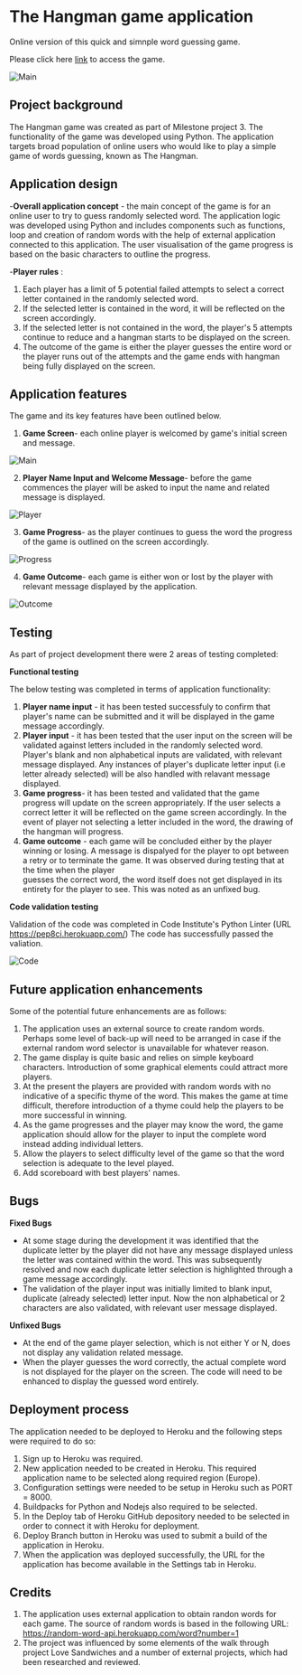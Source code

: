 # The Hangman game application
Online version of this quick and simnple word guessing game.

Please click here [link](https://thehangman-422749aac0f2.herokuapp.com/) to access the game.

![Main](assets/images/main.png)

## Project background 

The Hangman game was created as part of Milestone project 3. The functionality of the game was developed using Python. The application targets broad population of online users who would like to play a simple game of words guessing, known as The Hangman.

## Application design

-**Overall application concept** - the main concept of the game is for an online user to try to guess randomly selected word. The application logic was developed using Python and includes components such as functions, loop and creation of 
random words with the help of external application connected to this application. The user visualisation of the game progress is based on the basic characters to outline the progress.

-**Player rules** : 
1. Each player has a limit of 5 potential failed attempts to select a correct letter contained in the randomly selected word.
2. If the selected letter is contained in the word, it will be reflected on the screen accordingly.
3. If the selected letter is not contained in the word, the player's 5 attempts continue to reduce and a hangman starts to be displayed on the screen.
4. The outcome of the game is either the player guesses the entire word or the player runs out of the attempts and the game ends with hangman being fully displayed on the screen.

## Application features

The game and its key features have been outlined below.

1. **Game Screen**- each online player is welcomed by game's initial screen and message.

![Main](assets/images/main.png)

2. **Player Name Input and Welcome Message**- before the game commences the player will be asked to input the name and related message is displayed.

![Player](assets/images/player.png)

3. **Game Progress**- as the player continues to guess the word the progress of the game is outlined on the screen accordingly.

![Progress](assets/images/progress.png)

4. **Game Outcome**- each game is either won or lost by the player with relevant message displayed by the application.

![Outcome](assets/images/outcome.png)


## Testing 

As part of project development there were 2 areas of testing completed:

**Functional testing**

The below testing was completed in terms of application functionality: 

1. **Player name input** - it has been tested successfuly to confirm that player's name can be submitted and it will be displayed in the game message accordingly.
2. **Player input** - it has been tested that the user input on the screen will be validated against letters included in the randomly selected word. Player's blank and non alphabetical inputs are validated, with relevant message displayed.
   Any instances of player's duplicate letter input (i.e letter already selected) will be also handled with relavant message displayed.
5. **Game progress**- it has been tested and validated that the game progress will update on the screen appropriately. If the user selects a correct letter it will be reflected on the game screen accordingly. In the event of player not selecting   a letter included in the word, the drawing of the hangman will progress.
6. **Game outcome** - each game will be concluded either by the player winning or losing. A message is dispalyed for the player to opt between a retry or to terminate the game. It was observed during testing that at the time when the player    
   guesses the correct word, the word itself does not get displayed in its entirety for the player to see. This was noted as an unfixed bug. 

**Code validation testing**

Validation of the code was completed in Code Institute's Python Linter (URL https://pep8ci.herokuapp.com/)
The code has successfully passed the valiation.

![Code](assets/images/code1.png)


## Future application enhancements

Some of the potential future enhancements are as follows:

1. The application uses an external source to create random words. Perhaps some level of back-up will need to be arranged in case if the external random word selector is unavailable for whatever reason.
2. The game display is quite basic and relies on simple keyboard characters. Introduction of some graphical elements could attract more players.
3. At the present the players are provided with random words with no indicative of a specific thyme of the word. This makes the game at time difficult, therefore introduction of a thyme could help the players to be more successful in winning.
4. As the game progresses and the player may know the word, the game application should allow for the player to input the complete word instead adding individual letters.
5. Allow the players to select difficulty level of the game so that the word selection is adequate to the level played.
6. Add scoreboard with best players' names.

## Bugs ## 

**Fixed Bugs**

- At some stage during the development it was identified that the duplicate letter by the player did not have any message displayed unless the letter was contained within the word. This was subsequently resolved and now each duplicate
  letter selection is highlighted through a game message accordingly.
- The validation of the player input was initially limited to blank input, duplicate (already selected) letter input. Now the non alphabetical or 2 characters are also validated, with relevant user message displayed.
  
**Unfixed Bugs**

- At the end of the game player selection, which is not either Y or N, does not display any validation related message.
- When the player guesses the word correctly, the actual complete word is not displayed for the player on the screen. The code will need to be enhanced to display the guessed word entirely.

## Deployment process 

The application needed to be deployed to Heroku and the following steps were required to do so:

1. Sign up to Heroku was required.
2. New application needed to be created in Heroku. This required application name to be selected along required region (Europe).
3. Configuration settings were needed to be setup in Heroku such as PORT = 8000.
4. Buildpacks for Python and Nodejs also required to be selected.
5. In the Deploy tab of Heroku GitHub depository needed to be selected in order to connect it with Heroku for deployment.
6. Deploy Branch button in Heroku was used to submit a build of the application in Heroku.
7. When the application was deployed successfully, the URL for the application has become available in the Settings tab in Heroku.

## Credits

1. The application uses external application to obtain randon words for each game. The source of random words is based in the following URL: https://random-word-api.herokuapp.com/word?number=1
2. The project was influenced by some elements of the walk through project Love Sandwiches and a number of external projects, which had been researched and reviewed.



